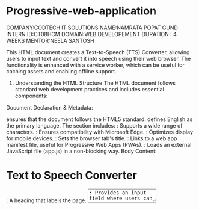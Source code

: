 # Progressive-web-application
COMPANY:CODTECH IT SOLUTIONS
NAME:NAMRATA POPAT GUND
INTERN ID:CT08HCM
DOMAIN:WEB DEVELOPEMENT
DURATION : 4 WEEKS
MENTOR:NEELA SANTOSH


This HTML document creates a Text-to-Speech (TTS) Converter, allowing users to input text and convert it into speech using their web browser. The functionality is enhanced with a service worker, which can be useful for caching assets and enabling offline support.

1. Understanding the HTML Structure
The HTML document follows standard web development practices and includes essential components:

Document Declaration & Metadata:

<!DOCTYPE html> ensures that the document follows the HTML5 standard.
<html lang="en"> defines English as the primary language.
The <head> section includes:
<meta charset="UTF-8">: Supports a wide range of characters.
<meta http-equiv="X-UA-Compatible" content="IE=edge">: Ensures compatibility with Microsoft Edge.
<meta name="viewport" content="width=device-width, initial-scale=1.0">: Optimizes display for mobile devices.
<title>Text to Speech Converter</title>: Sets the browser tab's title.
<link rel="manifest" href="manifest.json">: Links to a web app manifest file, useful for Progressive Web Apps (PWAs).
<script defer src="app.js"></script>: Loads an external JavaScript file (app.js) in a non-blocking way.
Body Content:

<h1>Text to Speech Converter</h1>: A heading that labels the page.
<textarea>: Provides an input field where users can type the text they want to convert to speech.
<button>: A button (id="convert-btn") to trigger the speech conversion.
2. JavaScript for Text-to-Speech Functionality
The script app.js (not shown here) is expected to contain the logic for converting text into speech using the Web Speech API.

The standard process for implementing text-to-speech is:

Capture Input Text: JavaScript retrieves the value from the <textarea> field.
Use Web Speech API: The speechSynthesis interface of the Web Speech API is used to generate speech.
Play the Speech Output: The selected voice reads the text aloud.

#OUTPUT
![Image](https://github.com/user-attachments/assets/6236cb4b-e498-42df-b638-213c990449ee)

